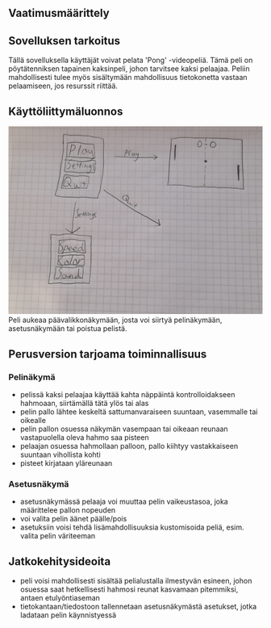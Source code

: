 ## Vaatimusmäärittely

## Sovelluksen tarkoitus

Tällä sovelluksella käyttäjät voivat pelata 'Pong' -videopeliä. Tämä peli on pöytätenniksen tapainen kaksinpeli, johon tarvitsee kaksi pelaajaa. Peliin mahdollisesti tulee myös sisältymään mahdollisuus tietokonetta vastaan pelaamiseen, jos resurssit riittää. 


## Käyttöliittymäluonnos
<img src="https://github.com/isakpulkki/ot-harjoitustyo/blob/master/dokumentaatio/20211115_202200.jpg?raw=true" width="750">
Peli aukeaa päävalikkonäkymään, josta voi siirtyä pelinäkymään, asetusnäkymään tai poistua pelistä.

## Perusversion tarjoama toiminnallisuus

### Pelinäkymä

- pelissä kaksi pelaajaa käyttää kahta näppäintä kontrolloidakseen hahmoaan, siirtämällä tätä ylös tai alas 
- pelin pallo lähtee keskeltä sattumanvaraiseen suuntaan, vasemmalle tai oikealle
- pelin pallon osuessa näkymän vasempaan tai oikeaan reunaan vastapuolella oleva hahmo saa pisteen
- pelaajan osuessa hahmollaan palloon, pallo kiihtyy vastakkaiseen suuntaan vihollista kohti
- pisteet kirjataan yläreunaan

### Asetusnäkymä

- asetusnäkymässä pelaaja voi muuttaa pelin vaikeustasoa, joka määrittelee pallon nopeuden
- voi valita pelin äänet päälle/pois
- asetuksiin voisi tehdä lisämahdollisuuksia kustomisoida peliä, esim. valita pelin väriteeman

## Jatkokehitysideoita

- peli voisi mahdollisesti sisältää pelialustalla ilmestyvän esineen, johon osuessa saat hetkellisesti hahmosi reunat kasvamaan pitemmiksi, antaen etulyöntiaseman
- tietokantaan/tiedostoon tallennetaan asetusnäkymästä asetukset, jotka ladataan pelin käynnistyessä
